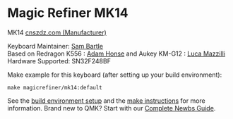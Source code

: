 # Magic Refiner MK14

MK14 [cnszdz.com (Manufacturer)](http://en.cnszdz.com/api-service/en/keyboard.html)

Keyboard Maintainer: [Sam Bartle](https://github.com/sambartle) <br>
Based on Redragon K556 : [Adam Honse](https://github.com/CalcProgrammer1) and Aukey KM-G12 : [Luca Mazzilli](https://github.com/Maxill1) <br>
Hardware Supported: SN32F248BF

Make example for this keyboard (after setting up your build environment):

    make magicrefiner/mk14:default

See the [build environment setup](https://docs.qmk.fm/#/getting_started_build_tools) and the [make instructions](https://docs.qmk.fm/#/getting_started_make_guide) for more information. Brand new to QMK? Start with our [Complete Newbs Guide](https://docs.qmk.fm/#/newbs).
